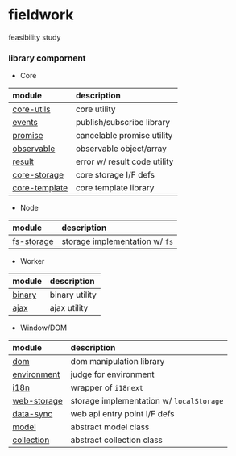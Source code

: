 # fieldwork
feasibility study

### library compornent

- Core

| module                                                 | description                  |
|:-------------------------------------------------------|:-----------------------------|
| [core-utils](./packages/lib/core/utils/README.md)      | core utility                 |
| [events](./packages/lib/core/events/README.md)         | publish/subscribe library    |
| [promise](./packages/lib/core/promise/README.md)       | cancelable promise utility   |
| [observable](./packages/lib/core/observable/README.md) | observable object/array      |
| [result](./packages/lib/core/result/README.md)         | error w/ result code utility |
| [core-storage](./packages/lib/core/storage/README.md)  | core storage I/F defs        |
| [core-template](./packages/lib/core/storage/README.md) | core template library        |

- Node

| module                                                 | description                    |
|:-------------------------------------------------------|:-------------------------------|
| [fs-storage](./packages/lib/node/storage/README.md)    | storage implementation w/ `fs` |

- Worker

| module                                                 | description                  |
|:-------------------------------------------------------|:-----------------------------|
| [binary](./packages/lib/worker/binary/README.md)       | binary utility               |
| [ajax](./packages/lib/worker/ajax/README.md)           | ajax utility                 |

- Window/DOM

| module                                                     | description                                |
|:-----------------------------------------------------------|:-------------------------------------------|
| [dom](./packages/lib/window/dom/README.md)                 | dom manipulation library                   |
| [environment](./packages/lib/window/environment/README.md) | judge for environment                      |
| [i18n](./packages/lib/window/i18n/README.md)               | wrapper of `i18next`                      |
| [web-storage](./packages/lib/window/storage/README.md)     | storage implementation w/ `localStorage` |
| [data-sync](./packages/lib/window/data-sync/README.md)     | web api entry point I/F defs               |
| [model](./packages/lib/window/model/README.md)             | abstract model class                       |
| [collection](./packages/lib/window/collection/README.md)   | abstract collection class                  |

